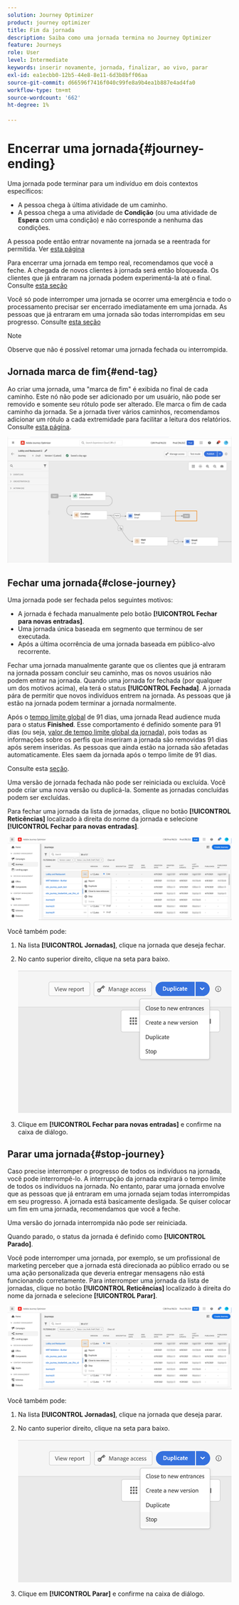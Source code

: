 ```yaml
---
solution: Journey Optimizer
product: journey optimizer
title: Fim da jornada
description: Saiba como uma jornada termina no Journey Optimizer
feature: Journeys
role: User
level: Intermediate
keywords: inserir novamente, jornada, finalizar, ao vivo, parar
exl-id: ea1ecbb0-12b5-44e8-8e11-6d3b8bff06aa
source-git-commit: d66596f7416f040c99fe8a9b4ea1b887e4ad4fa0
workflow-type: tm+mt
source-wordcount: '662'
ht-degree: 1%

---
```


# Encerrar uma jornada{#journey-ending}

Uma jornada pode terminar para um indivíduo em dois contextos específicos:

* A pessoa chega à última atividade de um caminho.
* A pessoa chega a uma atividade de **Condição** (ou uma atividade de **Espera** com uma condição) e não corresponde a nenhuma das condições.

A pessoa pode então entrar novamente na jornada se a reentrada for permitida. Ver [esta página](../building-journeys/journey-properties.md#entrance)

Para encerrar uma jornada em tempo real, recomendamos que você a feche. A chegada de novos clientes à jornada será então bloqueada. Os clientes que já entraram na jornada podem experimentá-la até o final. Consulte [esta seção](../building-journeys/journey.md#close-journey)

Você só pode interromper uma jornada se ocorrer uma emergência e todo o processamento precisar ser encerrado imediatamente em uma jornada. As pessoas que já entraram em uma jornada são todas interrompidas em seu progresso. Consulte [esta seção](../building-journeys/journey.md#stop-journey)

>[!NOTE]
>
>Observe que não é possível retomar uma jornada fechada ou interrompida.

## Jornada marca de fim{#end-tag}

Ao criar uma jornada, uma &quot;marca de fim&quot; é exibida no final de cada caminho. Este nó não pode ser adicionado por um usuário, não pode ser removido e somente seu rótulo pode ser alterado. Ele marca o fim de cada caminho da jornada. Se a jornada tiver vários caminhos, recomendamos adicionar um rótulo a cada extremidade para facilitar a leitura dos relatórios. Consulte [esta página](../reports/live-report.md).

![](assets/journey-end.png)

<!--

### End activity{#journey-end-activity}

The **[!UICONTROL End]** activity allows you to mark the end of each path of the journey. It is not mandatory but recommended for visual clarity. See [this page](../building-journeys/end-activity.md)

![](assets/journey54.png)

-->

## Fechar uma jornada{#close-journey}

Uma jornada pode ser fechada pelos seguintes motivos:

* A jornada é fechada manualmente pelo botão **[!UICONTROL Fechar para novas entradas]**.
* Uma jornada única baseada em segmento que terminou de ser executada.
* Após a última ocorrência de uma jornada baseada em público-alvo recorrente.

Fechar uma jornada manualmente garante que os clientes que já entraram na jornada possam concluir seu caminho, mas os novos usuários não podem entrar na jornada. Quando uma jornada for fechada (por qualquer um dos motivos acima), ela terá o status **[!UICONTROL Fechada]**. A jornada pára de permitir que novos indivíduos entrem na jornada. As pessoas que já estão na jornada podem terminar a jornada normalmente.

Após o [tempo limite global](journey-properties.md#timeout) de 91 dias, uma jornada Read audience muda para o status **Finished**. Esse comportamento é definido somente para 91 dias (ou seja, [valor de tempo limite global da jornada](journey-properties.md#global_timeout)), pois todas as informações sobre os perfis que inseriram a jornada são removidas 91 dias após serem inseridas. As pessoas que ainda estão na jornada são afetadas automaticamente. Eles saem da jornada após o tempo limite de 91 dias.

Consulte esta [seção](../building-journeys/journey-properties.md#global_timeout).

Uma versão de jornada fechada não pode ser reiniciada ou excluída. Você pode criar uma nova versão ou duplicá-la. Somente as jornadas concluídas podem ser excluídas.

Para fechar uma jornada da lista de jornadas, clique no botão **[!UICONTROL Reticências]** localizado à direita do nome da jornada e selecione **[!UICONTROL Fechar para novas entradas]**.

![](assets/journey-finish-quick-action.png)

Você também pode:

1. Na lista **[!UICONTROL Jornadas]**, clique na jornada que deseja fechar.
1. No canto superior direito, clique na seta para baixo.

   ![](assets/finish_drop_down_list.png)

1. Clique em **[!UICONTROL Fechar para novas entradas]** e confirme na caixa de diálogo.

## Parar uma jornada{#stop-journey}

Caso precise interromper o progresso de todos os indivíduos na jornada, você pode interrompê-lo. A interrupção da jornada expirará o tempo limite de todos os indivíduos na jornada. No entanto, parar uma jornada envolve que as pessoas que já entraram em uma jornada sejam todas interrompidas em seu progresso. A jornada está basicamente desligada. Se quiser colocar um fim em uma jornada, recomendamos que você a feche.

Uma versão do jornada interrompida não pode ser reiniciada.

Quando parado, o status da jornada é definido como **[!UICONTROL Parado]**.

Você pode interromper uma jornada, por exemplo, se um profissional de marketing perceber que a jornada está direcionada ao público errado ou se uma ação personalizada que deveria entregar mensagens não está funcionando corretamente. Para interromper uma jornada da lista de jornadas, clique no botão **[!UICONTROL Reticências]** localizado à direita do nome da jornada e selecione **[!UICONTROL Parar]**.

![](assets/journey-finish-quick-action.png)

Você também pode:

1. Na lista **[!UICONTROL Jornadas]**, clique na jornada que deseja parar.
1. No canto superior direito, clique na seta para baixo.

   ![](assets/finish_drop_down_list2.png)

1. Clique em **[!UICONTROL Parar]** e confirme na caixa de diálogo.
